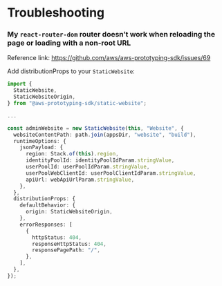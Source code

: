 # Troubleshooting

### My `react-router-dom` router doesn’t work when reloading the page or loading with a non-root URL

Reference link: <https://github.com/aws/aws-prototyping-sdk/issues/69>

Add distributionProps to your `StaticWebsite`:

```ts
import {
  StaticWebsite,
  StaticWebsiteOrigin,
} from "@aws-prototyping-sdk/static-website";

...

const adminWebsite = new StaticWebsite(this, "Website", {
  websiteContentPath: path.join(appsDir, "website", "build"),
  runtimeOptions: {
    jsonPayload: {
      region: Stack.of(this).region,
      identityPoolId: identityPoolIdParam.stringValue,
      userPoolId: userPoolIdParam.stringValue,
      userPoolWebClientId: userPoolClientIdParam.stringValue,
      apiUrl: webApiUrlParam.stringValue,
    },
  },
  distributionProps: {
    defaultBehavior: {
      origin: StaticWebsiteOrigin,
    },
    errorResponses: [
      {
        httpStatus: 404,
        responseHttpStatus: 404,
        responsePagePath: "/",
      },
    ],
  },
});
```
